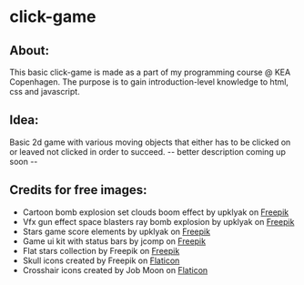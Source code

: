 # click-game
## About:
This basic click-game is made as a part of my programming course @ KEA Copenhagen.
The purpose is to gain introduction-level knowledge to html, css and javascript.

## Idea:
Basic 2d game with various moving objects that either has to be clicked on or leaved not clicked in order to succeed.
 -- better description coming up soon --

## Credits for free images:
- Cartoon bomb explosion set clouds boom effect by upklyak on [Freepik](https://www.freepik.com/free-vector/cartoon-bomb-explosion-set-clouds-boom-effect_20731547.htm)
- Vfx gun effect space blasters ray bomb explosion by upklyak on [Freepik](https://www.freepik.com/free-vector/vfx-gun-effect-space-blasters-ray-bomb-explosion_27776326.htm)
- Stars game score elements by upklyak on [Freepik](https://www.freepik.com/free-vector/stars-game-score-elements-ui-ux-gui-rate-assets-gold-metal-wooden-ice-crystal-lava-texture-app-user-interface-display-winner-achievement-bonus-cartoon-vector-illustration-icons_25196696.htm)
- Game ui kit with status bars by jcomp on [Freepik](https://www.freepik.com/free-vector/game-ui-kit-with-status-bars-battery-bar-kit-cartoon-icons-buttons-resources-status-bars-game-ui-mobile-apps_13466784.htm)
- Flat stars collection by Freepik on [Freepik](https://www.freepik.com/free-vector/flat-stars-collection_1608519.htm)
- Skull icons created by Freepik on [Flaticon](https://www.flaticon.com/free-icon/coin_461424)
- Crosshair icons created by Job Moon on [Flaticon](https://www.flaticon.com/free-icon/crosshairs_8301052)

